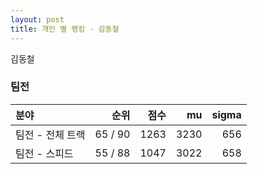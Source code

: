 ```yaml
---
layout: post
title: 개인 별 랭킹 - 김동철
---
```


김동철


### 팀전

| 분야 | 순위 | 점수 | mu | sigma |
|:---|---:|---:|---:|---:|
| 팀전 - 전체 트랙 | 65 / 90 | 1263 | 3230 | 656 |
| 팀전 - 스피드 | 55 / 88 | 1047 | 3022 | 658 |
